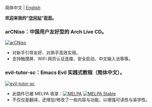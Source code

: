 简体中文 | [English](https://github.com/clsty/clsty/blob/main/README-en_US.md)

**欢迎来我的“[空间站](https://blog.celestialy.top)”逛逛。**

### arCNiso：中国用户友好型的 Arch Live CD。
[![arCNiso](https://github-readme-stats.vercel.app/api/pin?username=clsty&repo=arCNiso&title=arCN&locale=cn&title_color=fff&icon_color=fff&text_color=fff&bg_color=30,e96443,904e95)](https://github.com/clsty/arCNiso)
- 对新手引导友好、对熟手高效实用。
- 支持触摸屏、WiFi 网页认证连接、安全启动、中文输入法等等。
### evil-tutor-sc：Emacs Evil 实践式教程（简体中文）。
[![evil-tutor-sc](https://github-readme-stats.vercel.app/api/pin?username=clsty&repo=evil-tutor-sc&locale=cn&theme=one_dark_pro)](https://github.com/clsty/evil-tutor-sc)
- 此插件已被 MELPA 收录：[![MELPA](https://melpa.org/packages/evil-tutor-sc-badge.svg)](https://melpa.org/#/evil-tutor-sc) [![MELPA Stable](https://stable.melpa.org/packages/evil-tutor-sc-badge.svg)](https://stable.melpa.org/#/evil-tutor-sc)
- 不仅仅是翻译，还增加/修改了一些内容与功能，以增强可读性与易学性。
